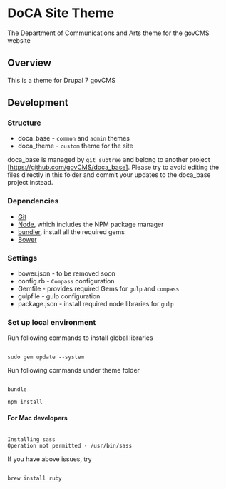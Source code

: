 # DoCA Site Theme

The Department of Communications and Arts theme for the govCMS website

## Overview

This is a theme for Drupal 7 govCMS

## Development

### Structure

* doca_base - `common` and `admin` themes
* doca_theme - `custom` theme for the site

doca_base is managed by `git subtree` and belong to another project [https://github.com/govCMS/doca_base]. Please try to avoid editing the files directly in this folder and commit your updates to the doca_base project instead.

### Dependencies

* [Git](http://git-scm.com/)
* [Node](https://nodejs.org/en/), which includes the NPM package manager
* [bundler](http://bundler.io/), install all the required gems
* [Bower](https://bower.io/)

### Settings

* bower.json - to be removed soon
* config.rb - `Compass` configuration
* Gemfile - provides required Gems for `gulp` and `compass`
* gulpfile - gulp configuration
* package.json - install required node libraries for `gulp`

### Set up local environment

Run following commands to install global libraries

```

sudo gem update --system

```

Run following commands under theme folder

```

bundle

npm install

```

#### For Mac developers

```

Installing sass 
Operation not permitted - /usr/bin/sass

```

If you have above issues, try

```

brew install ruby


```
